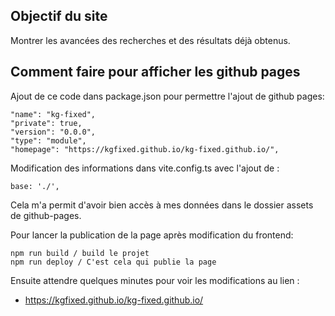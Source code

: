 ## Objectif du site

Montrer les avancées des recherches et des résultats déjà obtenus.

## Comment faire pour afficher les github pages

Ajout de ce code dans package.json pour permettre l'ajout de github pages:

```
"name": "kg-fixed",
"private": true,
"version": "0.0.0",
"type": "module",
"homepage": "https://kgfixed.github.io/kg-fixed.github.io/",
```

Modification des informations dans vite.config.ts avec l'ajout de :

```
base: './',
```

Cela m'a permit d'avoir bien accès à mes données dans le dossier assets de github-pages.

Pour lancer la publication de la page après modification du frontend:

```
npm run build / build le projet
npm run deploy / C'est cela qui publie la page
```

Ensuite attendre quelques minutes pour voir les modifications au lien :

- https://kgfixed.github.io/kg-fixed.github.io/

